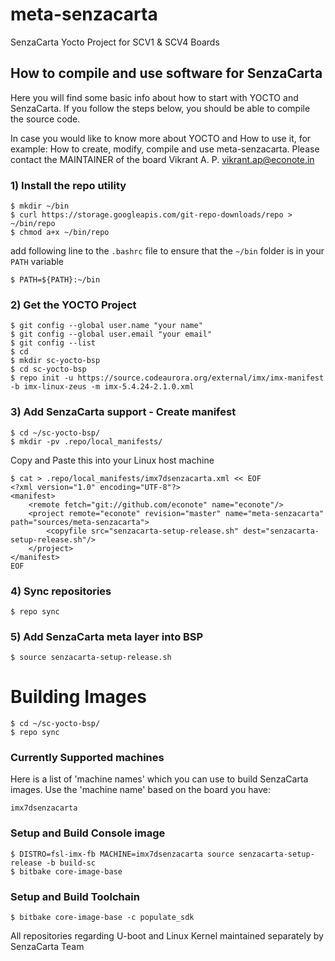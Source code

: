 # meta-senzacarta

SenzaCarta Yocto Project for SCV1 & SCV4 Boards

## How to compile and use software for SenzaCarta

Here you will find some basic info about how to start with YOCTO and SenzaCarta. If you follow the steps below, you should be able to compile the source code.

In case you would like to know more about YOCTO and How to use it, for example: How to create, modify, compile and use meta-senzacarta. Please contact the MAINTAINER of the board Vikrant A. P. <vikrant.ap@econote.in>

### 1) Install the repo utility
	$ mkdir ~/bin
	$ curl https://storage.googleapis.com/git-repo-downloads/repo > ~/bin/repo
	$ chmod a+x ~/bin/repo

add following line to the `.bashrc` file to ensure that the `~/bin` folder is in your `PATH` variable

	$ PATH=${PATH}:~/bin

### 2) Get the YOCTO Project
	$ git config --global user.name "your name"
	$ git config --global user.email "your email"
	$ git config --list
	$ cd
	$ mkdir sc-yocto-bsp
	$ cd sc-yocto-bsp
	$ repo init -u https://source.codeaurora.org/external/imx/imx-manifest -b imx-linux-zeus -m imx-5.4.24-2.1.0.xml

### 3) Add SenzaCarta support - Create manifest
	$ cd ~/sc-yocto-bsp/
	$ mkdir -pv .repo/local_manifests/

Copy and Paste this into your Linux host machine

	$ cat > .repo/local_manifests/imx7dsenzacarta.xml << EOF
	<?xml version="1.0" encoding="UTF-8"?>
	<manifest>
		<remote fetch="git://github.com/econote" name="econote"/>
		<project remote="econote" revision="master" name="meta-senzacarta" path="sources/meta-senzacarta">
			<copyfile src="senzacarta-setup-release.sh" dest="senzacarta-setup-release.sh"/>
		</project>
	</manifest>
	EOF

### 4) Sync repositories
	$ repo sync

### 5) Add SenzaCarta meta layer into BSP
	$ source senzacarta-setup-release.sh

# Building Images
	$ cd ~/sc-yocto-bsp/
	$ repo sync

### Currently Supported machines <MACHINE>
Here is a list of 'machine names' which you can use to build SenzaCarta images. Use the 'machine name' based on the board you have:

	imx7dsenzacarta

### Setup and Build Console image
	$ DISTRO=fsl-imx-fb MACHINE=imx7dsenzacarta source senzacarta-setup-release -b build-sc
	$ bitbake core-image-base

### Setup and Build Toolchain
	$ bitbake core-image-base -c populate_sdk

All repositories regarding U-boot and Linux Kernel maintained separately by SenzaCarta Team
